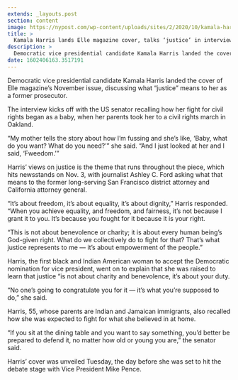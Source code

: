 ```yaml
--- 
extends: _layouts.post 
section: content 
image: https://nypost.com/wp-content/uploads/sites/2/2020/10/kamala-harris-01.jpg?quality=90&strip=all&w=1200 
title: > 
  Kamala Harris lands Elle magazine cover, talks ‘justice’ in interview 
description: > 
  Democratic vice presidential candidate Kamala Harris landed the cover of Elle magazine’s November issue, discussing what “justice” means to her as a former prosecutor.The interview kicks off with the US senator recalling how her fight for civil rights began as a baby, when her parents took her to a civil rights march in Oakland.“My mother tells the story about how I’m fussing and she’s like, ‘Baby, what do you want?Harris, 55, whose parents are Indian and Jamaican immigrants, also recalled how she was expected to fight for what she believed in at home.Harris’ cover was unveiled Tuesday, the day before she was set to hit the debate stage with Vice President Mike Pence. 
date: 1602406163.3517191 
--- 
```

Democratic vice presidential candidate Kamala Harris landed the cover of Elle magazine’s November issue, discussing what “justice” means to her as a former prosecutor.

The interview kicks off with the US senator recalling how her fight for civil rights began as a baby, when her parents took her to a civil rights march in Oakland.

“My mother tells the story about how I’m fussing and she’s like, ‘Baby, what do you want? What do you need?’” she said. “And I just looked at her and I said, ‘Fweedom.’”

Harris’ views on justice is the theme that runs throughout the piece, which hits newsstands on Nov. 3, with journalist Ashley C. Ford asking what that means to the former long-serving San Francisco district attorney and California attorney general.

“It’s about freedom, it’s about equality, it’s about dignity,” Harris responded. “When you achieve equality, and freedom, and fairness, it’s not because I grant it to you. It’s because you fought for it because it is your right.

“This is not about benevolence or charity; it is about every human being’s God-given right. What do we collectively do to fight for that? That’s what justice represents to me — it’s about empowerment of the people.”

Harris, the first black and Indian American woman to accept the Democratic nomination for vice president, went on to explain that she was raised to learn that justice “is not about charity and benevolence, it’s about your duty.

“No one’s going to congratulate you for it — it’s what you’re supposed to do,” she said.

Harris, 55, whose parents are Indian and Jamaican immigrants, also recalled how she was expected to fight for what she believed in at home.

“If you sit at the dining table and you want to say something, you’d better be prepared to defend it, no matter how old or young you are,” the senator said.

Harris’ cover was unveiled Tuesday, the day before she was set to hit the debate stage with Vice President Mike Pence.